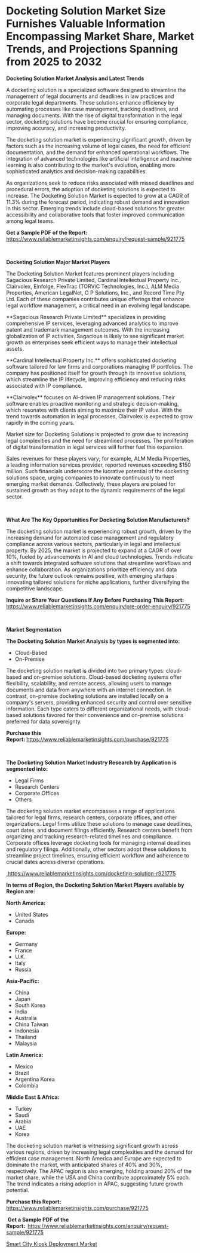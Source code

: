 <p><h1>Docketing Solution Market Size Furnishes Valuable Information Encompassing Market Share, Market Trends, and Projections Spanning from 2025 to 2032</h1></p><p><strong>Docketing Solution Market Analysis and Latest Trends</strong></p>
<p><p>A docketing solution is a specialized software designed to streamline the management of legal documents and deadlines in law practices and corporate legal departments. These solutions enhance efficiency by automating processes like case management, tracking deadlines, and managing documents. With the rise of digital transformation in the legal sector, docketing solutions have become crucial for ensuring compliance, improving accuracy, and increasing productivity.</p><p>The docketing solution market is experiencing significant growth, driven by factors such as the increasing volume of legal cases, the need for efficient documentation, and the demand for enhanced operational workflows. The integration of advanced technologies like artificial intelligence and machine learning is also contributing to the market's evolution, enabling more sophisticated analytics and decision-making capabilities. </p><p>As organizations seek to reduce risks associated with missed deadlines and procedural errors, the adoption of docketing solutions is expected to increase. The Docketing Solution Market is expected to grow at a CAGR of 11.3% during the forecast period, indicating robust demand and innovation in this sector. Emerging trends include cloud-based solutions for greater accessibility and collaborative tools that foster improved communication among legal teams.</p></p>
<p><strong>Get a Sample PDF of the Report:&nbsp;</strong> <a href="https://www.reliablemarketinsights.com/enquiry/request-sample/921775?utm_campaign=2218&utm_medium=2&utm_source=Github&utm_content=ia&utm_term=07032025&utm_id=docketing-solution">https://www.reliablemarketinsights.com/enquiry/request-sample/921775</a></p>
<p>&nbsp;</p>
<p><strong>Docketing Solution Major Market Players</strong></p>
<p><p>The Docketing Solution Market features prominent players including Sagacious Research Private Limited, Cardinal Intellectual Property Inc., Clairvolex, Einfolge, FlexTrac (TORViC Technologies, Inc.), ALM Media Properties, American LegalNet, O P Solutions, Inc., and Record Time Pty Ltd. Each of these companies contributes unique offerings that enhance legal workflow management, a critical need in an evolving legal landscape.</p><p>**Sagacious Research Private Limited** specializes in providing comprehensive IP services, leveraging advanced analytics to improve patent and trademark management outcomes. With the increasing globalization of IP activities, Sagacious is likely to see significant market growth as enterprises seek efficient ways to manage their intellectual assets.</p><p>**Cardinal Intellectual Property Inc.** offers sophisticated docketing software tailored for law firms and corporations managing IP portfolios. The company has positioned itself for growth through its innovative solutions, which streamline the IP lifecycle, improving efficiency and reducing risks associated with IP compliance. </p><p>**Clairvolex** focuses on AI-driven IP management solutions. Their software enables proactive monitoring and strategic decision-making, which resonates with clients aiming to maximize their IP value. With the trend towards automation in legal processes, Clairvolex is expected to grow rapidly in the coming years.</p><p>Market size for Docketing Solutions is projected to grow due to increasing legal complexities and the need for streamlined processes. The proliferation of digital transformation in legal services will further fuel this expansion. </p><p>Sales revenues for these players vary; for example, ALM Media Properties, a leading information services provider, reported revenues exceeding $150 million. Such financials underscore the lucrative potential of the docketing solutions space, urging companies to innovate continuously to meet emerging market demands. Collectively, these players are poised for sustained growth as they adapt to the dynamic requirements of the legal sector.</p></p>
<p>&nbsp;</p>
<p><strong>What Are The Key Opportunities For Docketing Solution Manufacturers?</strong></p>
<p><p>The docketing solution market is experiencing robust growth, driven by the increasing demand for automated case management and regulatory compliance across various sectors, particularly in legal and intellectual property. By 2025, the market is projected to expand at a CAGR of over 10%, fueled by advancements in AI and cloud technologies. Trends indicate a shift towards integrated software solutions that streamline workflows and enhance collaboration. As organizations prioritize efficiency and data security, the future outlook remains positive, with emerging startups innovating tailored solutions for niche applications, further diversifying the competitive landscape.</p></p>
<p><strong>Inquire or Share Your Questions If Any Before Purchasing This Report:</strong> <a href="https://www.reliablemarketinsights.com/enquiry/pre-order-enquiry/921775?utm_campaign=2218&utm_medium=2&utm_source=Github&utm_content=ia&utm_term=07032025&utm_id=docketing-solution">https://www.reliablemarketinsights.com/enquiry/pre-order-enquiry/921775</a></p>
<p>&nbsp;</p>
<p><strong>Market Segmentation</strong></p>
<p><strong>The Docketing Solution Market Analysis by types is segmented into:</strong></p>
<p><ul><li>Cloud-Based</li><li>On-Premise</li></ul></p>
<p><p>The docketing solution market is divided into two primary types: cloud-based and on-premise solutions. Cloud-based docketing systems offer flexibility, scalability, and remote access, allowing users to manage documents and data from anywhere with an internet connection. In contrast, on-premise docketing solutions are installed locally on a company's servers, providing enhanced security and control over sensitive information. Each type caters to different organizational needs, with cloud-based solutions favored for their convenience and on-premise solutions preferred for data sovereignty.</p></p>
<p><strong>Purchase this Report:&nbsp;</strong><a href="https://www.reliablemarketinsights.com/purchase/921775?utm_campaign=2218&utm_medium=2&utm_source=Github&utm_content=ia&utm_term=07032025&utm_id=docketing-solution">https://www.reliablemarketinsights.com/purchase/921775</a></p>
<p>&nbsp;</p>
<p><strong>The Docketing Solution Market Industry Research by Application is segmented into:</strong></p>
<p><ul><li>Legal Firms</li><li>Research Centers</li><li>Corporate Offices</li><li>Others</li></ul></p>
<p><p>The docketing solution market encompasses a range of applications tailored for legal firms, research centers, corporate offices, and other organizations. Legal firms utilize these solutions to manage case deadlines, court dates, and document filings efficiently. Research centers benefit from organizing and tracking research-related timelines and compliance. Corporate offices leverage docketing tools for managing internal deadlines and regulatory filings. Additionally, other sectors adopt these solutions to streamline project timelines, ensuring efficient workflow and adherence to crucial dates across diverse operations.</p></p>
<p><a href="https://www.reliablemarketinsights.com/docketing-solution-r921775?utm_campaign=2218&utm_medium=2&utm_source=Github&utm_content=ia&utm_term=07032025&utm_id=docketing-solution">&nbsp;https://www.reliablemarketinsights.com/docketing-solution-r921775</a></p>
<p><strong>In terms of Region, the Docketing Solution Market Players available by Region are:</strong></p>
<p>
    <p> <strong> North America: </strong>
        <ul>
            <li>United States</li>
            <li>Canada</li>
        </ul>
        </p> 
    <p> <strong> Europe: </strong>
        <ul>
            <li>Germany</li>
            <li>France</li>
            <li>U.K.</li>
            <li>Italy</li>
            <li>Russia</li>
        </ul>
        </p> 
    <p> <strong> Asia-Pacific: </strong>
        <ul>
            <li>China</li>
            <li>Japan</li>
            <li>South Korea</li>
            <li>India</li>
            <li>Australia</li>
            <li>China Taiwan</li>
            <li>Indonesia</li>
            <li>Thailand</li>
            <li>Malaysia</li>
        </ul>
        </p> 
    <p> <strong> Latin America: </strong>
        <ul>
            <li>Mexico</li>
            <li>Brazil</li>
            <li>Argentina Korea</li>
            <li>Colombia</li>
        </ul>
        </p> 
    <p> <strong> Middle East & Africa: </strong>
        <ul>
            <li>Turkey</li>
            <li>Saudi</li>
            <li>Arabia</li>
            <li>UAE</li>
            <li>Korea</li>
        </ul>
    </p>
    </p>
<p><p>The docketing solution market is witnessing significant growth across various regions, driven by increasing legal complexities and the demand for efficient case management. North America and Europe are expected to dominate the market, with anticipated shares of 40% and 30%, respectively. The APAC region is also emerging, holding around 20% of the market share, while the USA and China contribute approximately 5% each. The trend indicates a rising adoption in APAC, suggesting future growth potential.</p></p>
<p><strong>Purchase this Report: </strong><a href="https://www.reliablemarketinsights.com/purchase/921775?utm_campaign=2218&utm_medium=2&utm_source=Github&utm_content=ia&utm_term=07032025&utm_id=docketing-solution">https://www.reliablemarketinsights.com/purchase/921775</a></p>
<p>&nbsp;<strong>Get a Sample PDF of the Report:&nbsp;&nbsp;</strong><a href="https://www.reliablemarketinsights.com/enquiry/request-sample/921775?utm_campaign=2218&utm_medium=2&utm_source=Github&utm_content=ia&utm_term=07032025&utm_id=docketing-solution">https://www.reliablemarketinsights.com/enquiry/request-sample/921775</a></p>
<p><strong></strong></p>
<p><p><a href="https://github.com/GenaGaines34/Market-Research-Report-List-2/blob/main/smart-city-kiosk-deployment-market.md?utm_campaign=2218&utm_medium=2&utm_source=Github&utm_content=ia&utm_term=07032025&utm_id=docketing-solution">Smart City Kiosk Deployment Market</a></p></p>